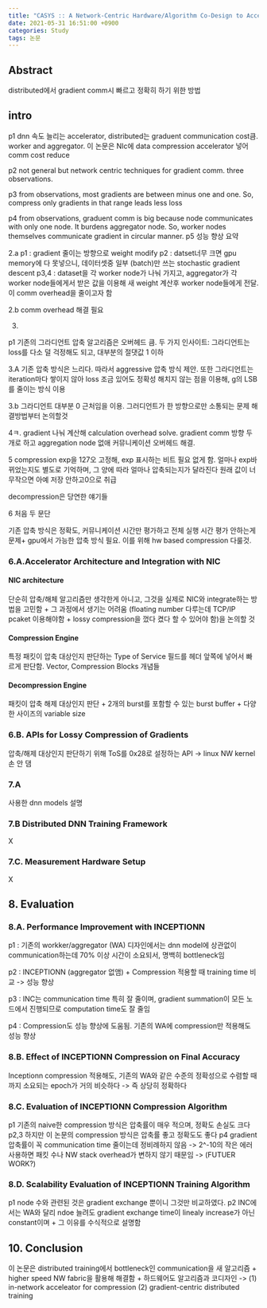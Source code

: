 ```yaml
---
title: "CASYS :: A Network-Centric Hardware/Algorithm Co-Design to Accelerate Distributed Training of Deep Neural Networks"
date: 2021-05-31 16:51:00 +0900
categories: Study
tags: 논문
---
```


## Abstract

distributed에서 gradient comm시 빠르고 정확히 하기 위한 방법

## intro
p1
dnn 속도 늘리는 accelerator, distributed는 graduent communication cost큼. worker and aggregator. 이 논문은 NIc에 data compression accelerator 넣어 comm cost reduce

p2
not general but network centric techniques for gradient comm.
three observations.

p3
from observations, most gradients are between minus one and one. So, compress only gradients in that range leads less loss

p4
from observations, graduent comm is big because node communicates with only one node. It burdens aggregator node. So, worker nodes themselves communicate gradient in circular manner.
p5 성능 향상 요약

2.a
p1 : gradient 줄이는 방향으로 weight modify
p2 : datset너무 크면 gpu memory에 다 못넣으니, 데이터셋중 일부 (batch)만 쓰는 stochastic gradient descent
p3,4 : dataset을 각 worker node가 나눠 가지고, aggregator가 각 worker node들에게서 받은 값을 이용해 새 weight  계산후 worker node들에게 전달. 이 comm overhead을 줄이고자 함

2.b
comm overhead 해결 필요

3.
p1
기존의 그라디언트 압축 알고리즘은 오버헤드 큼. 두 가지 인사이트: 그라디언트는 loss를 다소 덜 걱정해도 되고, 대부분의 절댓값 1 이하

3.A
기존 압축 방식은 느리다. 따라서 aggressive 압축 방식 제안. 또한 그라디언트는 iteration마다 쌓이지 않아 loss 조금 있어도 정확성 해치지 않는 점을 이용해, g의 LSB를 줄이는 방식 이용

3.b
그라디언트 대부분 0 근처임을 이용.
그러디언트가 한 방향으로만 소통되는 문제 해결방법부터 논의할것

4ㅋ. gradient 나눠 계산해 calculation overhead solve. gradient comm 방향 두 개로 하고 aggregation node 없애 커뮤니케이션 오버헤드 해결.

5
compression
exp을 127오 고정해, exp 표시하는 비트 필요 없게 함. 얼마나 exp바뀌었는지도 별도로 기억하며, 그 양에 따라 얼마나 압축되는지가 달라진다
원래 값이 너무작으면 아예 저장 안하고0으로 취급

decompression은 당연한 얘기들

6 처음 두 문단

기존 압축 방식은 정확도, 커뮤니케이션 시간만 평가하고 전체 실행 시간 평가 안하는게 문제+ gpu에서 가능한 압축 방식 필요. 이를 위해 hw based compression 다룰것.

### 6.A.Accelerator Architecture and Integration with NIC

#### NIC architecture

단순히 압축/해체 알고리즘만 생각한게 아니고, 그것을 실제로 NIC와 integrate하는 방법을 고민함 + 그 과정에서 생기는 어려움 (floating number 다루는데 TCP/IP pcaket 이용해야함 + lossy compression을 껐다 켰다 할 수 있어야 함)을 논의할 것

#### Compression Engine

특정 패킷이 압축 대상인지 판단하는 Type of Service 필드를 헤더 앞쪽에 넣어서 빠르게 판단함.
Vector, Compression Blocks 개념들

#### Decompression Engine

패킷이 압축 해제 대상인지 판단 + 2개의 burst를 포함할 수 있는 burst buffer + 다양한 사이즈의 variable size

### 6.B. APIs for Lossy Compression of Gradients

압축/해제 대상인지 판단하기 위해 ToS를 0x28로 설정하는 API -> linux NW kernel 손 안 댐


### 7.A
사용한 dnn models 설명

### 7.B Distributed DNN Training Framework

X

### 7.C. Measurement Hardware Setup

X

## 8. Evaluation

### 8.A. Performance Improvement with INCEPTIONN

p1 : 기존의 workker/aggregator (WA) 디자인에서는 dnn model에 상관없이 communication하는데 70% 이상 시간이 소요되서, 명백히 bottleneck임

p2 : INCEPTIONN (aggregator 없앰) + Compression 적용할 때 training time 비교 -> 성능 향상

p3 : INC는 communication time 특히 잘 줄이며, gradient summation이 모든 노드에서 진행되므로 computation time도 잘 줄임

p4 : Compression도 성능 향상에 도움됨. 기존의 WA에 compression만 적용해도 성능 향상

### 8.B. Effect of INCEPTIONN Compression on Final Accuracy

Inceptionn compression 적용해도, 기존의 WA와 같은 수준의 정확성으로 수렴할 때 까지 소요되는 epoch가 거의 비슷하다 -> 즉 상당히 정확하다


### 8.C. Evaluation of INCEPTIONN Compression Algorithm

p1 기존의 naive한 compression 방식은 압축률이 매우 적으며, 정확도 손실도 크다
p2,3 하지만 이 논문의 compression 방식은 압축률 좋고 정확도도 좋다
p4 gradient 압축률이 꼭 communication time 줄이는데 정비례하지 않음 -> 2^-10의 작은 에러 사용하면 패킷 수나 NW stack overhead가 변하지 않기 때문임 -> (FUTUER WORK?)

### 8.D. Scalability Evaluation of INCEPTIONN Training Algorithm

p1 node 수와 관련된 것은 gradient exchange 뿐이니 그것만 비교하였다.
p2 INC에서는 WA와 달리 ndoe 늘려도 gradient exchange time이 linealy increase가 아닌 constant이며 + 그 이유를 수식적으로 설명함


## 10. Conclusion

이 논문은 distributed training에서 bottleneck인 communication을 새 알고리즘 + higher speed NW fabric을 활용해 해결함 + 하드웨어도 알고리즘과 코디자인 -> (1) in-network acceleator for compression (2) gradient-centric distributed training


